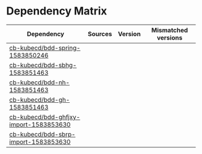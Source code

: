 # Dependency Matrix

Dependency | Sources | Version | Mismatched versions
---------- | ------- | ------- | -------------------
[cb-kubecd/bdd-spring-1583850246](https://github.com/cb-kubecd/bdd-spring-1583850246.git) |  | []() | 
[cb-kubecd/bdd-sbhg-1583851463](https://github.com/cb-kubecd/bdd-sbhg-1583851463.git) |  | []() | 
[cb-kubecd/bdd-nh-1583851463](https://github.com/cb-kubecd/bdd-nh-1583851463.git) |  | []() | 
[cb-kubecd/bdd-gh-1583851463](https://github.com/cb-kubecd/bdd-gh-1583851463.git) |  | []() | 
[cb-kubecd/bdd-ghfjxy-import-1583853630](https://github.com/cb-kubecd/bdd-ghfjxy-import-1583853630.git) |  | []() | 
[cb-kubecd/bdd-sbrp-import-1583853630](https://github.com/cb-kubecd/bdd-sbrp-import-1583853630.git) |  | []() | 
